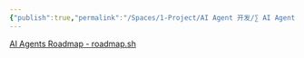 ```yaml
---
{"publish":true,"permalink":"/Spaces/1-Project/AI Agent 开发/∑ AI Agent 从入门到精通.md","created":"2025-05-06","modified":"2025-06-15","published":"2025-07-08T21:59:43.817+08:00","cssclasses":""}
---
```



[AI Agents Roadmap - roadmap.sh](https://roadmap.sh/ai-agents)

##
